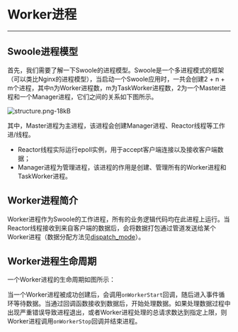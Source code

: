 # Worker进程

---

<!-- toc -->

## Swoole进程模型

首先，我们需要了解一下Swoole的进程模型。Swoole是一个多进程模式的框架（可以类比Nginx的进程模型），当启动一个Swoole应用时，一共会创建2 + n + m个进程，其中n为Worker进程数，m为TaskWorker进程数，2为一个Master进程和一个Manager进程，它们之间的关系如下图所示。

![structure.png-18kB](http://static.zybuluo.com/Lancelot2014/xpatz2wxco47xrzi5xc3keni/structure.png)

其中，Master进程为主进程，该进程会创建Manager进程、Reactor线程等工作进/线程。

* Reactor线程实际运行epoll实例，用于accept客户端连接以及接收客户端数据；
* Manager进程为管理进程，该进程的作用是创建、管理所有的Worker进程和TaskWorker进程。

## Worker进程简介
Worker进程作为Swoole的工作进程，所有的业务逻辑代码均在此进程上运行。当Reactor线程接收到来自客户端的数据后，会将数据打包通过管道发送给某个Worker进程（数据分配方法见[dispatch_mode](http://www.baidu.com)）。


## Worker进程生命周期

一个Worker进程的生命周期如图所示：

<!-- {% flowchart %}
st=>start: Create
start=>operation: onWorkerStart
recv=>operation: onReceive/onConnect/onClose
op=>operation: Receive and Handle Data
cond=>condition: Max Request or Error
stop=>operation: onWorkerStop
e=>end: Stop

st->start->recv->op->cond
cond(yes)->stop
cond(no)->recv
stop->e
{% endflowchart %}
 -->
当一个Worker进程被成功创建后，会调用`onWorkerStart`回调，随后进入事件循环等待数据。当通过回调函数接收到数据后，开始处理数据。如果处理数据过程中出现严重错误导致进程退出，或者Worker进程处理的总请求数达到指定上限，则Worker进程调用`onWorkerStop`回调并结束进程。

